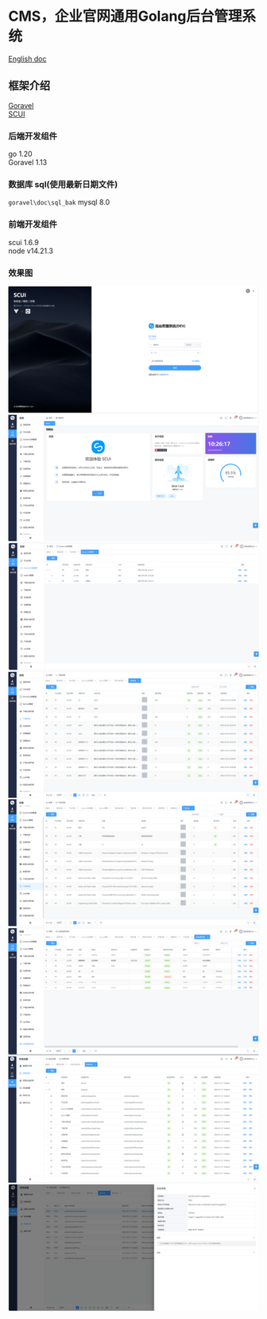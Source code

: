 # CMS，企业官网通用Golang后台管理系统

[English doc](./README.en.md)  


## 框架介绍
[Goravel](https://github.com/goravel/goravel)    
[SCUI](https://gitee.com/lolicode/scui)


### 后端开发组件
go 1.20     
Goravel 1.13    

### 数据库 sql(使用最新日期文件)
`goravel\doc\sql_bak` mysql 8.0

### 前端开发组件
scui 1.6.9      
node v14.21.3       

### 效果图
![1.png](./images/1.png)
![2.png](./images/2.png)
![3.png](./images/3.png)
![4.png](./images/4.png)
![5.png](./images/5.png)
![6.png](./images/6.png)
![7.png](./images/7.png)
![8.png](./images/8.png)
